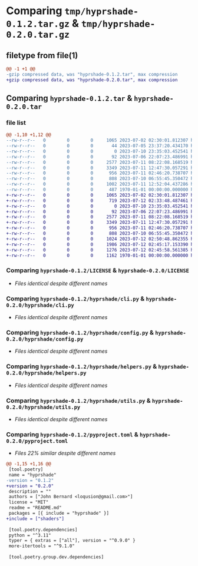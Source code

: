 # Comparing `tmp/hyprshade-0.1.2.tar.gz` & `tmp/hyprshade-0.2.0.tar.gz`

## filetype from file(1)

```diff
@@ -1 +1 @@
-gzip compressed data, was "hyprshade-0.1.2.tar", max compression
+gzip compressed data, was "hyprshade-0.2.0.tar", max compression
```

## Comparing `hyprshade-0.1.2.tar` & `hyprshade-0.2.0.tar`

### file list

```diff
@@ -1,10 +1,12 @@
--rw-r--r--   0        0        0     1065 2023-07-02 02:30:01.812307 hyprshade-0.1.2/LICENSE
--rw-r--r--   0        0        0       44 2023-07-05 23:37:20.434170 hyprshade-0.1.2/README.md
--rw-r--r--   0        0        0        0 2023-07-10 23:35:03.452541 hyprshade-0.1.2/hyprshade/__init__.py
--rw-r--r--   0        0        0       92 2023-07-06 22:07:23.486991 hyprshade-0.1.2/hyprshade/__main__.py
--rw-r--r--   0        0        0     2577 2023-07-11 08:22:08.168519 hyprshade-0.1.2/hyprshade/cli.py
--rw-r--r--   0        0        0     3349 2023-07-11 12:47:30.057291 hyprshade-0.1.2/hyprshade/config.py
--rw-r--r--   0        0        0      956 2023-07-11 02:46:20.738707 hyprshade-0.1.2/hyprshade/helpers.py
--rw-r--r--   0        0        0      808 2023-07-10 06:55:45.350472 hyprshade-0.1.2/hyprshade/utils.py
--rw-r--r--   0        0        0     1002 2023-07-11 12:52:04.437286 hyprshade-0.1.2/pyproject.toml
--rw-r--r--   0        0        0      487 1970-01-01 00:00:00.000000 hyprshade-0.1.2/PKG-INFO
+-rw-r--r--   0        0        0     1065 2023-07-02 02:30:01.812307 hyprshade-0.2.0/LICENSE
+-rw-r--r--   0        0        0      719 2023-07-12 02:33:48.487461 hyprshade-0.2.0/README.md
+-rw-r--r--   0        0        0        0 2023-07-10 23:35:03.452541 hyprshade-0.2.0/hyprshade/__init__.py
+-rw-r--r--   0        0        0       92 2023-07-06 22:07:23.486991 hyprshade-0.2.0/hyprshade/__main__.py
+-rw-r--r--   0        0        0     2577 2023-07-11 08:22:08.168519 hyprshade-0.2.0/hyprshade/cli.py
+-rw-r--r--   0        0        0     3349 2023-07-11 12:47:30.057291 hyprshade-0.2.0/hyprshade/config.py
+-rw-r--r--   0        0        0      956 2023-07-11 02:46:20.738707 hyprshade-0.2.0/hyprshade/helpers.py
+-rw-r--r--   0        0        0      808 2023-07-10 06:55:45.350472 hyprshade-0.2.0/hyprshade/utils.py
+-rw-r--r--   0        0        0     1024 2023-07-12 02:50:48.862355 hyprshade-0.2.0/pyproject.toml
+-rw-r--r--   0        0        0     1986 2023-07-12 02:45:17.153390 hyprshade-0.2.0/shaders/blue-light-filter.glsl
+-rw-r--r--   0        0        0     1276 2023-07-12 02:45:58.561385 hyprshade-0.2.0/shaders/vibrance.glsl
+-rw-r--r--   0        0        0     1162 1970-01-01 00:00:00.000000 hyprshade-0.2.0/PKG-INFO
```

### Comparing `hyprshade-0.1.2/LICENSE` & `hyprshade-0.2.0/LICENSE`

 * *Files identical despite different names*

### Comparing `hyprshade-0.1.2/hyprshade/cli.py` & `hyprshade-0.2.0/hyprshade/cli.py`

 * *Files identical despite different names*

### Comparing `hyprshade-0.1.2/hyprshade/config.py` & `hyprshade-0.2.0/hyprshade/config.py`

 * *Files identical despite different names*

### Comparing `hyprshade-0.1.2/hyprshade/helpers.py` & `hyprshade-0.2.0/hyprshade/helpers.py`

 * *Files identical despite different names*

### Comparing `hyprshade-0.1.2/hyprshade/utils.py` & `hyprshade-0.2.0/hyprshade/utils.py`

 * *Files identical despite different names*

### Comparing `hyprshade-0.1.2/pyproject.toml` & `hyprshade-0.2.0/pyproject.toml`

 * *Files 22% similar despite different names*

```diff
@@ -1,15 +1,16 @@
 [tool.poetry]
 name = "hyprshade"
-version = "0.1.2"
+version = "0.2.0"
 description = ""
 authors = ["John Bernard <loqusion@gmail.com>"]
 license = "MIT"
 readme = "README.md"
 packages = [{ include = "hyprshade" }]
+include = ["shaders"]
 
 [tool.poetry.dependencies]
 python = "^3.11"
 typer = { extras = ["all"], version = "^0.9.0" }
 more-itertools = "^9.1.0"
 
 [tool.poetry.group.dev.dependencies]
```

